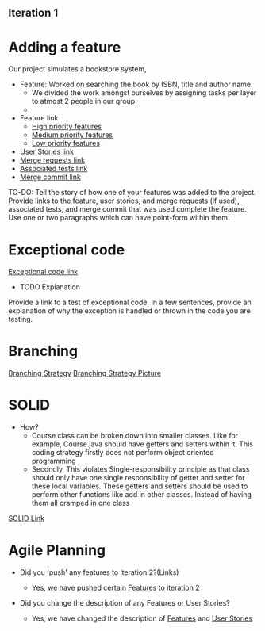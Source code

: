## Iteration 1

# Adding a feature

Our project simulates a bookstore system,
- Feature: Worked on searching the book by ISBN, title and author name. 
    - We divided the work amongst ourselves by assigning tasks per layer to atmost 2 people in our group.
    - 
- Feature link
    - [High priority features](https://code.cs.umanitoba.ca/3350-winter-2021-a03/winter-2021-a03-group-10/-/issues?label_name%5B%5D=High+Priority+Features)
    - [Medium priority features](https://code.cs.umanitoba.ca/3350-winter-2021-a03/winter-2021-a03-group-10/-/issues?label_name%5B%5D=Medium+Priority+Features)
    - [Low priority features](https://code.cs.umanitoba.ca/3350-winter-2021-a03/winter-2021-a03-group-10/-/issues?label_name%5B%5D=Low+Priority+Features)
- [User Stories link](https://code.cs.umanitoba.ca/3350-winter-2021-a03/winter-2021-a03-group-10/-/issues?label_name%5B%5D=User+stories)
- [Merge requests link](https://code.cs.umanitoba.ca/3350-winter-2021-a03/winter-2021-a03-group-10/-/merge_requests)
- [Associated tests link]()
- [Merge commit link]()

TO-DO:
Tell the story of how one of your features was added to the project.
Provide links to the feature, user stories, and merge requests (if used), associated tests, and merge commit that was used complete the feature.
Use one or two paragraphs which can have point-form within them.

# Exceptional code

[Exceptional code link]()
- TODO Explanation


Provide a link to a test of exceptional code. In a few sentences,
provide an explanation of why the exception is handled or thrown
in the code you are testing.

# Branching

[Branching Strategy](https://code.cs.umanitoba.ca/3350-winter-2021-a03/winter-2021-a03-group-10/-/blob/master/docs/BranchingStrategy.md)
[Branching Strategy Picture](https://code.cs.umanitoba.ca/3350-winter-2021-a03/winter-2021-a03-group-10/-/blob/master/docs/branchingstrategy.png)

# SOLID

- How? 
    - Course class can be broken down into smaller classes. Like for example, Course.java should have getters and setters within it.
      This coding strategy firstly does not perform object oriented programming
    - Secondly, This violates Single-responsibility principle as that class should only have one single responsibility of getter and setter for these local variables.
      These getters and setters should be used to perform other functions like add in other classes. Instead of having them all cramped in one class

[SOLID Link](https://code.cs.umanitoba.ca/3350-winter-2021-a03/listmycourses-comp3350-a03-group11/-/blob/create-server-project/logic/ListMyCoursesServer/src/main/java/group11/listmycourses/server/Course.java)


# Agile Planning

- Did you 'push' any features to iteration 2?(Links)
    - Yes, we have pushed certain [Features]() to iteration 2

- Did you change the description of any Features or User Stories?
    - Yes, we have changed the description of [Features]() and [User Stories]()  
